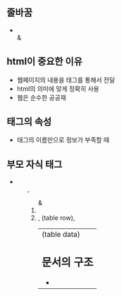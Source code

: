 ## 줄바꿈
- <br> & <p>

## html이 중요한 이유
- 웹페이지의 내용을 태그를 통해서 전달
- html의 의미에 맞게 정확히 사용
- 웹은 순수한 공공재

## 태그의 속성
- 태그의 이름만으로 정보가 부족할 때

## 부모 자식 태그
- <ul>,<ol> & <li>
- <table>, <tr>(table row), <td>(table data)

## 문서의 구조
- <title>
- <meta>
- <head>(본문 설명) & <body>(본문)

## 링크
- <a href title target>